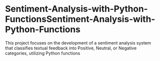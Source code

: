 # Sentiment-Analysis-with-Python-FunctionsSentiment-Analysis-with-Python-Functions
This project focuses on the development of a sentiment analysis system that classifies textual feedback into Positive, Neutral, or Negative categories, utilizing Python functions
